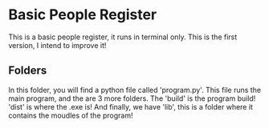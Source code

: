# Basic People Register
This is a basic people register, it runs in terminal only. This is the first version, I intend to improve it!

## Folders
In this folder, you will find a python file called 'program.py'. This file runs the main program, and the are 3 more folders. The 'build' is the program build!
'dist' is where the .exe is! And finally, we have 'lib', this is a folder where it contains the moudles of the program!
